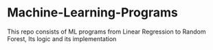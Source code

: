 # Machine-Learning-Programs
This repo consists of ML programs from Linear Regression to Random Forest, Its logic and its implementation
